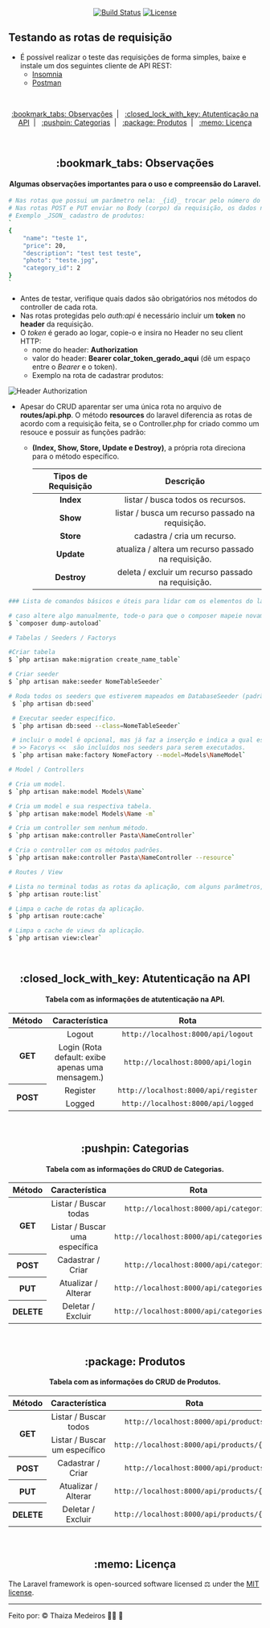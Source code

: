 <p align="center">
    <a href="https://travis-ci.org/laravel/framework"><img src="https://travis-ci.org/laravel/framework.svg" alt="Build Status"></a>
    <a href="https://packagist.org/packages/laravel/framework"><img src="https://poser.pugx.org/laravel/framework/license.svg" alt="License"></a>
</p>

## Testando as rotas de requisição

-   É possível realizar o teste das requisições de forma simples, baixe e instale um dos seguintes cliente de API REST:
    -   [Insomnia](https://insomnia.rest/)
    -   [Postman](https://www.postman.com/)

<br />

<p align="center">
    <a href="#observacoes"> :bookmark_tabs: Observações</a>&nbsp;&nbsp;|&nbsp;&nbsp;
    <a href="#autenticacao-api"> :closed_lock_with_key: Atutenticação na API</a>&nbsp;&nbsp;|&nbsp;&nbsp;
    <a href="#categorias"> :pushpin: Categorias</a>&nbsp;&nbsp;|&nbsp;&nbsp;
    <a href="#produtos"> :package: Produtos</a>&nbsp;&nbsp;|&nbsp;&nbsp;
    <a href="#licenca"> :memo: Licença</a>
</p>

<br />

<div id="observacoes" align="center">
    <h2> :bookmark_tabs: Observações</h2>
</div>

<div id="#" align="center">
  <h4>
    Algumas observações importantes para o uso e compreensão do Laravel.
  </h4>
</div>

```bash
# Nas rotas que possui um parâmetro nela: _{id}_ trocar pelo número do ID que queria requisitar.
# Nas rotas POST e PUT enviar no Body (corpo) da requisição, os dados no formato _JSON_.
# Exemplo _JSON_ cadastro de produtos:
`
{
	"name": "teste 1",
	"price": 20,
	"description": "test test teste",
	"photo": "teste.jpg",
	"category_id": 2
}
`
```

-   Antes de testar, verifique quais dados são obrigatórios nos métodos do controller de cada rota.
-   Nas rotas protegidas pelo _auth:api_ é necessário incluir um **token** no **header** da requisição.
-   O _token_ é gerado ao logar, copie-o e insira no Header no seu client HTTP:
    -   nome do header: **Authorization**
    -   valor do header: **Bearer colar_token_gerado_aqui** (dê um espaço entre o _Bearer_ e o token).
    -   Exemplo na rota de cadastrar produtos:

![Header Authorization](https://user-images.githubusercontent.com/23063152/84219865-d18a8d00-aaa7-11ea-947f-702c88cf80a2.png)

-   Apesar do CRUD aparentar ser uma única rota no arquivo de **routes/api.php**. O método **resources** do laravel diferencia as rotas de acordo com a requisição feita, se o Controller.php for criado commo um resouce e possuir as funções padrão:

    -   **(Index, Show, Store, Update e Destroy)**, a própria rota direciona para o método específico.

        | Tipos de Requisição |                      Descrição                      |
        | :-----------------: | :-------------------------------------------------: |
        |      **Index**      |          listar / busca todos os recursos.          |
        |      **Show**       |  listar / busca um recurso passado na requisição.   |
        |      **Store**      |             cadastra / cria um recurso.             |
        |     **Update**      | atualiza / altera um recurso passado na requisição. |
        |     **Destroy**     | deleta / excluir um recurso passado na requisição.  |

```bash
### Lista de comandos básicos e úteis para lidar com os elementos do laravel

# caso altere algo manualmente, tode-o para que o composer mapeie novamente a estrutura da aplicação.
$ `composer dump-autoload`

# Tabelas / Seeders / Factorys

#Criar tabela
$ `php artisan make:migration create_name_table`

# Criar seeder
$ `php artisan make:seeder NomeTableSeeder`

# Roda todos os seeders que estiverem mapeados em DatabaseSeeder (padrão).
 $ `php artisan db:seed`

 # Executar seeder específico.
 $ `php artisan db:seed --class=NomeTableSeeder`

 # incluir o model é opcional, mas já faz a inserção e indica a qual está relacionado.
 # >> Facorys <<  são incluídos nos seeders para serem executados.
 $ `php artisan make:factory NomeFactory --model=Models\NameModel`

# Model / Controllers

# Cria um model.
$ `php artisan make:model Models\Name`

# Cria um model e sua respectiva tabela.
$ `php artisan make:model Models\Name -m`

# Cria um controller sem nenhum método.
$ `php artisan make:controller Pasta\NameController`

# Cria o controller com os métodos padrões.
$ `php artisan make:controller Pasta\NameController --resource`

# Routes / View

# Lista no terminal todas as rotas da aplicação, com alguns parâmetros, como: Controller e group.
$ `php artisan route:list`

# Limpa o cache de rotas da aplicação.
$ `php artisan route:cache`

# Limpa o cache de views da aplicação.
$ `php artisan view:clear`
```

<br />

<div id="autenticacao-api" align="center">
    <h2> :closed_lock_with_key: Atutenticação na API</h2>
</div>

<div id="#" align="center">
  <h4>
    Tabela com as informações de atutenticação na API.
  </h4>
</div>

<table class="table" align="center" style="text-align: center;">
    <thead>
        <tr>
            <th scope="col">Método</th>
            <th scope="col">Característica</th>
            <th scope="col">Rota</th>
            </tr>
    </thead>
    <tbody>
        <tr>
            <th scope="row" rowspan="2">GET</th>
            <td>Logout</td>
            <td><code>http://localhost:8000/api/logout</code></td>
        </tr>
        <tr>
            <td>Login (Rota default: exibe apenas uma mensagem.)</td>
            <td><code>http://localhost:8000/api/login</code></td>
        </tr>
        <tr>
            <th scope="row" rowspan="2">POST</th>
            <td>Register</td>
            <td><code>http://localhost:8000/api/register</code></td>
        </tr>
        <tr>
            <td>Logged</td>
            <td><code>http://localhost:8000/api/logged</code></td>
        </tr>
    </tbody>
</table>

<br />

<div id="categorias" align="center">
    <h2> :pushpin: Categorias</h2>
</div>

<div id="#" align="center">
  <h4>
    Tabela com as informações do CRUD de Categorias.
  </h4>
</div>

<table class="table" align="center" style="text-align: center;">
    <thead>
        <tr>
            <th scope="col">Método</th>
            <th scope="col">Característica</th>
            <th scope="col">Rota</th>
            </tr>
    </thead>
    <tbody>
        <tr>
            <th scope="row" rowspan="2">GET</th>
            <td>Listar / Buscar todas</td>
            <td><code>http://localhost:8000/api/categories</code></td>
        </tr>
        <tr>
            <td>Listar / Buscar uma específica</td>
            <td><code>http://localhost:8000/api/categories/{id}</code></td>
        </tr>
        <tr>
            <th scope="row">POST</th>
            <td>Cadastrar / Criar</td>
            <td><code>http://localhost:8000/api/categories</code></td>
        </tr>
        <tr>
            <th scope="row">PUT</th>
            <td>Atualizar / Alterar</td>
            <td><code>http://localhost:8000/api/categories/{id}</code></td>
        </tr>
        <tr>
            <th scope="row">DELETE</th>
            <td>Deletar / Excluir</td>
            <td><code>http://localhost:8000/api/categories/{id}</code></td>
        </tr>
    </tbody>
</table>

<br />

<div id="produtos" align="center">
    <h2> :package: Produtos</h2>
</div>

<div id="#" align="center">
  <h4>
    Tabela com as informações do CRUD de Produtos.
  </h4>
</div>

<table class="table" align="center" style="text-align: center;">
    <thead>
        <tr>
            <th scope="col">Método</th>
            <th scope="col">Característica</th>
            <th scope="col">Rota</th>
            </tr>
    </thead>
    <tbody>
        <tr>
            <th scope="row" rowspan="2">GET</th>
            <td>Listar / Buscar todos</td>
            <td><code>http://localhost:8000/api/products</code></td>
        </tr>
        <tr>
            <td>Listar / Buscar um específico</td>
            <td><code>http://localhost:8000/api/products/{id}</code></td>
        </tr>
        <tr>
            <th scope="row">POST</th>
            <td>Cadastrar / Criar</td>
            <td><code>http://localhost:8000/api/products</code></td>
        </tr>
        <tr>
            <th scope="row">PUT</th>
            <td>Atualizar / Alterar</td>
            <td><code>http://localhost:8000/api/products/{id}</code></td>
        </tr>
        <tr>
            <th scope="row">DELETE</th>
            <td>Deletar / Excluir</td>
            <td><code>http://localhost:8000/api/products/{id}</code></td>
        </tr>
    </tbody>
</table>

<br />

<div id="licenca" align="center">
    <h2> :memo: Licença</h2>
</div>

The Laravel framework is open-sourced software licensed :balance_scale: under the [MIT license](https://opensource.org/licenses/MIT).

---

Feito por: :copyright: Thaiza Medeiros :woman_technologist: :purple_heart:
